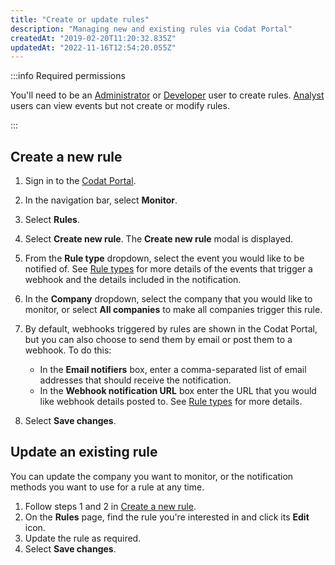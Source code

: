 ```yaml
---
title: "Create or update rules"
description: "Managing new and existing rules via Codat Portal"
createdAt: "2019-02-20T11:20:32.835Z"
updatedAt: "2022-11-16T12:54:20.055Z"
---
```


:::info Required permissions

You'll need to be an [Administrator](/other/user-management/user-roles#administrator) or [Developer](/other/user-management/user-roles#developer) user to create rules. [Analyst](/other/user-management/user-roles#analyst) users can view events but not create or modify rules.

:::

## Create a new rule

1. Sign in to the [Codat Portal](https://app.codat.io).
2. In the navigation bar, select **Monitor**.
3. Select **Rules**.
4. Select **Create new rule**.
   The **Create new rule** modal is displayed.
5. From the **Rule type** dropdown, select the event you would like to be notified of. See [Rule types](/introduction/webhooks/core-rules-types) for more details of the events that trigger a webhook and the details included in the notification.
6. In the **Company** dropdown, select the company that you would like to monitor, or select **All companies** to make all companies trigger this rule.
7. By default, webhooks triggered by rules are shown in the Codat Portal, but you can also choose to send them by email or post them to a webhook. To do this:
    - In the **Email notifiers** box, enter a comma-separated list of email addresses that should receive the notification.
    - In the **Webhook notification URL** box enter the URL that you would like webhook details posted to. See [Rule types](/introduction/webhooks/core-rules-types) for more details.

7. Select **Save changes**.

## Update an existing rule

You can update the company you want to monitor, or the notification methods you want to use for a rule at any time.

1. Follow steps 1 and 2 in [Create a new rule](/introduction/webhooks/core-rules-create#create-a-new-rule).
2. On the **Rules** page, find the rule you're interested in and click its **Edit** icon.
3. Update the rule as required.
4. Select **Save changes**.
